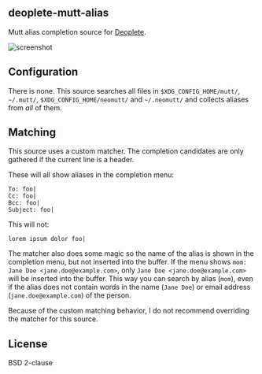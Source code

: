 ## deoplete-mutt-alias

Mutt alias completion source for
[Deoplete](https://github.com/Shougo/deoplete.nvim).

![screenshot](https://user-images.githubusercontent.com/7629614/37675294-4dbec112-2c4b-11e8-84fb-b02fef350ad9.png)

## Configuration

There is none. This source searches all files in `$XDG_CONFIG_HOME/mutt/`,
`~/.mutt/`, `$XDG_CONFIG_HOME/neomutt/` and `~/.neomutt/` and collects aliases
from _all_ of them.

## Matching

This source uses a custom matcher. The completion candidates are only gathered
if the current line is a header.

These will all show aliases in the completion menu:

```
To: foo|
Cc: foo|
Bcc: foo|
Subject: foo|
```

This will not:

```
lorem ipsum dolor foo|
```

The matcher also does some magic so the name of the alias is shown in the
completion menu, but not inserted into the buffer. If the menu shows `mom: Jane
Doe <jane.doe@example.com>`, only `Jane Doe <jane.doe@example.com>` will be
inserted into the buffer. This way you can search by alias (`mom`), even if the
alias does not contain words in the name (`Jane Doe`) or email address
(`jane.doe@example.com`) of the person.

Because of the custom matching behavior, I do not recommend overriding the
matcher for this source.

## License

BSD 2-clause
